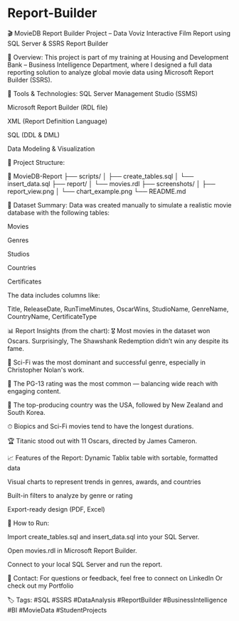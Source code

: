 # Report-Builder

🎬 MovieDB Report Builder Project – Data Voviz
Interactive Film Report using SQL Server & SSRS Report Builder

📌 Overview:
This project is part of my training at Housing and Development Bank – Business Intelligence Department, where I designed a full data reporting solution to analyze global movie data using Microsoft Report Builder (SSRS).

🔧 Tools & Technologies:
SQL Server Management Studio (SSMS)

Microsoft Report Builder (RDL file)

XML (Report Definition Language)

SQL (DDL & DML)

Data Modeling & Visualization

📁 Project Structure:


📂 MovieDB-Report
├── scripts/
│   ├── create_tables.sql
│   └── insert_data.sql
├── report/
│   └── movies.rdl
├── screenshots/
│   ├── report_view.png
│   └── chart_example.png
└── README.md


🧠 Dataset Summary:
Data was created manually to simulate a realistic movie database with the following tables:

Movies

Genres

Studios

Countries

Certificates

The data includes columns like:

Title, ReleaseDate, RunTimeMinutes, OscarWins, StudioName, GenreName, CountryName, CertificateType

📊 Report Insights (from the chart):
🎖 Most movies in the dataset won Oscars. Surprisingly, The Shawshank Redemption didn’t win any despite its fame.

🎥 Sci-Fi was the most dominant and successful genre, especially in Christopher Nolan's work.

🔢 The PG-13 rating was the most common — balancing wide reach with engaging content.

🧭 The top-producing country was the USA, followed by New Zealand and South Korea.

⏱ Biopics and Sci-Fi movies tend to have the longest durations.

🏆 Titanic stood out with 11 Oscars, directed by James Cameron.

📈 Features of the Report:
Dynamic Tablix table with sortable, formatted data

Visual charts to represent trends in genres, awards, and countries

Built-in filters to analyze by genre or rating

Export-ready design (PDF, Excel)

🚀 How to Run:


Import create_tables.sql and insert_data.sql into your SQL Server.

Open movies.rdl in Microsoft Report Builder.

Connect to your local SQL Server and run the report.


💬 Contact:
For questions or feedback, feel free to connect on LinkedIn
Or check out my Portfolio

🏷 Tags:
#SQL #SSRS #DataAnalysis #ReportBuilder #BusinessIntelligence #BI #MovieData #StudentProjects

